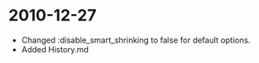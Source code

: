 2010-12-27 
==================
  * Changed :disable\_smart\_shrinking to false for default options.
  * Added History.md
